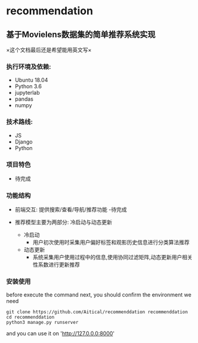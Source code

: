 # recommendation
基于Movielens数据集的简单推荐系统实现
-------
×这个文档最后还是希望能用英文写×
### 执行环境及依赖:
- Ubuntu 18.04
- Python 3.6
- jupyterlab
- pandas
- numpy

### 技术路线:
- JS
- Django
- Python

### 项目特色 
- 待完成

### 功能结构

- 前端交互: 提供搜索/查看/导航/推荐功能
    -待完成

- 推荐模型主要为两部分: 冷启动与动态更新
    - 冷启动
        - 用户初次使用时采集用户偏好标签和观影历史信息进行分类算法推荐
    - 动态更新
        - 系统采集用户使用过程中的信息,使用协同过滤矩阵,动态更新用户相关性系数进行更新推荐

### 安装使用

before execute the command next, you should confirm the environment we need

```shell
git clone https://github.com/Aitical/recommenddation recommenddation
cd recommenddation
python3 manage.py runserver
```

and you can use it on 'http://127.0.0.0:8000'

